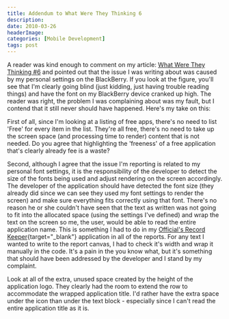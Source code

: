 ```yaml
---
title: Addendum to What Were They Thinking 6
description: 
date: 2010-03-26
headerImage: 
categories: [Mobile Development]
tags: post
---
```


A reader was kind enough to comment on my article: [What Were They Thinking #6](https://jmw-test.com/posts/2010/what-were-they-thinking-6/) and pointed out that the issue I was writing about was caused by my personal settings on the BlackBerry. If you look at the figure, you'll see that I'm clearly going blind (just kidding, just having trouble reading things) and have the font on my BlackBerry device cranked up high. The reader was right, the problem I was complaining about was my fault, but I contend that it still never should have happened. Here's my take on this:

First of all, since I'm looking at a listing of free apps, there's no need to list 'Free' for every item in the list. They're all free, there's no need to take up the screen space (and processing time to render) content that is not needed. Do you agree that highlighting the 'freeness' of a free application that's clearly already fee is a waste?

Second, although I agree that the issue I'm reporting is related to my personal font settings, it is the responsibility of the developer to detect the size of the fonts being used and adjust rendering on the screen accordingly. The developer of the application should have detected the font size (they already did since we can see they used my font settings to render the screen) and make sure everything fits correctly using that font. There's no reason he or she couldn't have seen that the text as written was not going to fit into the allocated space (using the settings I've defined) and wrap the text on the screen so me, the user, would be able to read the entire application name. This is something I had to do in my [Official's Record Keeper](https://www.officialsrecordkeeper.com){target="_blank"} application in all of the reports. For any text I wanted to write to the report canvas, I had to check it's width and wrap it manually in the code. It's a pain in the you know what, but it's something that should have been addressed by the developer and I stand by my complaint.

Look at all of the extra, unused space created by the height of the application logo. They clearly had the room to extend the row to accommodate the wrapped application title. I'd rather have the extra space under the icon than under the text block - especially since I can't read the entire application title as it is.